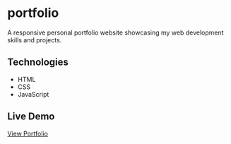 # portfolio
A responsive personal portfolio website showcasing my web development skills and projects.

## Technologies
- HTML
- CSS  
- JavaScript

## Live Demo
[View Portfolio](https://codelearner01-mst.github.io/portfolio)
